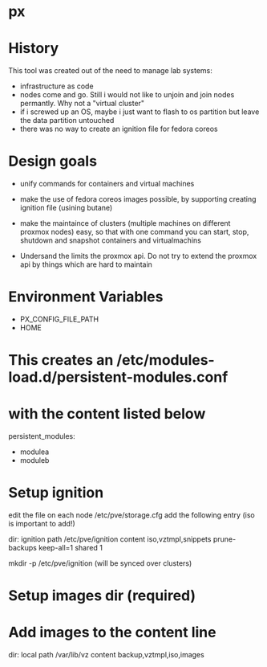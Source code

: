 # px


# History
This tool was created out of the need to manage lab systems:
  * infrastructure as code
  * nodes come and go. Still i would not like to unjoin and join nodes permantly. Why not a "virtual cluster"
  * if i screwed up an OS, maybe i just want to flash to os partition but leave the data partition untouched
  * there was no way to create an ignition file for fedora coreos 

# Design goals
* unify commands for containers and virtual machines
* make the use of fedora coreos images possible, by supporting creating ignition file (usining butane)
* make the maintaince of clusters (multiple machines on different proxmox nodes) easy, so that with one command you can start, stop, shutdown and snapshot containers and virtualmachins

* Undersand the limits the proxmox api. Do not try to extend the proxmox api by things which are hard to maintain

# Environment Variables
* PX_CONFIG_FILE_PATH
* HOME

# This creates an /etc/modules-load.d/persistent-modules.conf
# with the content listed below

persistent_modules:
  - modulea
  - moduleb

# Setup ignition
edit the file on each node /etc/pve/storage.cfg
add the following entry (iso is important to add!)

dir: ignition
        path /etc/pve/ignition
        content iso,vztmpl,snippets
        prune-backups keep-all=1
        shared 1

mkdir -p /etc/pve/ignition (will be synced over clusters)

# Setup images dir (required)

# Add images to the content line
dir: local
        path /var/lib/vz
        content backup,vztmpl,iso,images

